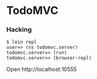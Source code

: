 # TodoMVC

### Hacking

```
$ lein repl
user=> (ns todomvc.server)
todomvc.server=> (run)
todomvc.server=> (browser-repl)
```

Open http://localhost:10555